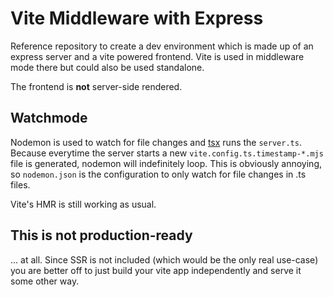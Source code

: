 # Vite Middleware with Express

Reference repository to create a dev environment which is made up of an express server and a vite powered frontend.
Vite is used in middleware mode there but could also be used standalone.

The frontend is __not__ server-side rendered.

## Watchmode

Nodemon is used to watch for file changes and [tsx](https://github.com/esbuild-kit/tsx) runs the `server.ts`. Because
everytime the server starts a new `vite.config.ts.timestamp-*.mjs` file is generated, nodemon will indefinitely loop. 
This is obviously annoying, so `nodemon.json` is the configuration to only watch for file changes in .ts files.

Vite's HMR is still working as usual.

## This is not production-ready

... at all. Since SSR is not included (which would be the only real use-case) you are better
off to just build your vite app independently and serve it some other way.
